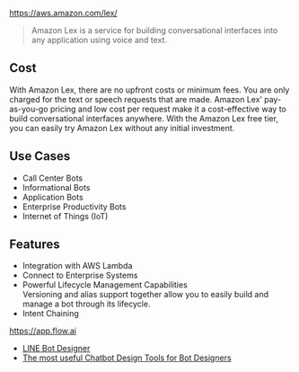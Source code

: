 https://aws.amazon.com/lex/
> Amazon Lex is a service for building conversational interfaces into any application using voice and text.

## Cost  
With Amazon Lex, there are no upfront costs or minimum fees. You are only charged for the text or speech requests that are made. Amazon Lex’ pay-as-you-go pricing and low cost per request make it a cost-effective way to build conversational interfaces anywhere. With the Amazon Lex free tier, you can easily try Amazon Lex without any initial investment.


## Use Cases
- Call Center Bots
- Informational Bots
- Application Bots
- Enterprise Productivity Bots
- Internet of Things (IoT)


## Features
- Integration with AWS Lambda
- Connect to Enterprise Systems
- Powerful Lifecycle Management Capabilities  
Versioning and alias support together allow you to easily build and manage a bot through its lifecycle.
- Intent Chaining



https://app.flow.ai

- [LINE Bot Designer](https://developers.line.biz/en/services/bot-designer/)
- [The most useful Chatbot Design Tools for Bot Designers](https://tutorials.botsfloor.com/the-most-useful-chatbots-design-tools-for-bot-designers-b8199c906063)
